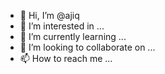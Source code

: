 - 👋 Hi, I’m @ajiq
- 👀 I’m interested in ...
- 🌱 I’m currently learning ...
- 💞️ I’m looking to collaborate on ...
- 📫 How to reach me ...

<!---
ajiq/ajiq is a ✨ special ✨ repository because its `README.md` (this file) appears on your GitHub profile.
You can click the Preview link to take a look at your changes.
--->
